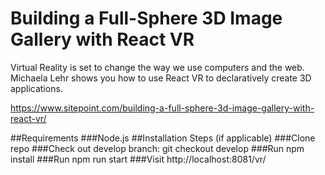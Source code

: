 # Building a Full-Sphere 3D Image Gallery with React VR
Virtual Reality is set to change the way we use computers and the web. Michaela Lehr shows you how to use React VR to declaratively create 3D applications.

https://www.sitepoint.com/building-a-full-sphere-3d-image-gallery-with-react-vr/

##Requirements
###Node.js
##Installation Steps (if applicable)
###Clone repo
###Check out develop branch: git checkout develop
###Run npm install
###Run npm run start
###Visit http://localhost:8081/vr/
